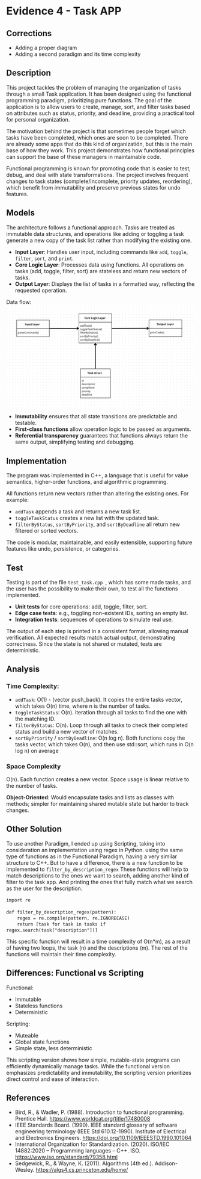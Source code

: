# Evidence 4 - Task APP

## Corrections
- Adding a proper diagram
- Adding a second paradigm and its time complexity

## Description
This project tackles the problem of managing the organization of tasks through a small Task application. It has been designed using the functional programming paradigm, prioritizing pure functions. The goal of the application is to allow users to create, manage, sort, and filter tasks based on attributes such as status, priority, and deadline, providing a practical tool for personal organization.

The motivation behind the project is that sometimes people forget which tasks have been completed, which ones are soon to be completed. There are already some apps that do this kind of organizatión, but this is the main base of how they work.  This project demonstrates how functional principles can support the base of these managers in maintainable code.

Functional programming is known for promoting code that is easier to test, debug, and deal with state transformations. The project involves frequent changes to task states (complete/incomplete, priority updates, reordering), which benefit from immutability and preserve previous states for undo features.

## Models
The architecture follows a functional approach. Tasks are treated as immutable data structures, and operations like adding or toggling a task generate a new copy of the task list rather than modifying the existing one.

* **Input Layer**: Handles user input, including commands like `add`, `toggle`, `filter`, `sort`, and `print`.
* **Core Logic Layer**: Processes data using functions. All operations on tasks (add, toggle, filter, sort) are stateless and return new vectors of tasks.
* **Output Layer**: Displays the list of tasks in a formatted way, reflecting the requested operation.

Data flow:
![UML](UML.png)

* **Immutability** ensures that all state transitions are predictable and testable.
* **First-class functions** allow operation logic to be passed as arguments.
* **Referential transparency** guarantees that functions always return the same output, simplifying testing and debugging.

## Implementation
The program was implemented in C++, a language that is useful for value semantics, higher-order functions, and algorithmic programming.

All functions return new vectors rather than altering the existing ones. For example:
* `addTask` appends a task and returns a new task list.
* `toggleTaskStatus` creates a new list with the updated task.
* `filterByStatus`, `sortByPriority`, and `sortByDeadline` all return new filtered or sorted vectors.

The code is modular, maintainable, and easily extensible, supporting future features like undo, persistence, or categories.

## Test 
Testing is part of the file ```test_task.cpp ```, which has some made tasks, and the user has the possibility to make their own, to test all the functions implemented.

* **Unit tests** for core operations: add, toggle, filter, sort.
* **Edge case tests**: e.g., toggling non-existent IDs, sorting an empty list.
* **Integration tests**: sequences of operations to simulate real use.

The output of each step is printed in a consistent format, allowing manual verification.  All expected results match actual output, demonstrating correctness. Since the state is not shared or mutated, tests are deterministic.

## Analysis
### Time Complexity:
* `addTask`: O(1) - (vector push\_back). It copies the entire tasks vector, which takes O(n) time, where n is the number of tasks.
* `toggleTaskStatus`: O(n). iteration through all tasks to find the one with the matching ID.
* `filterByStatus`: O(n). Loop through all tasks to check their completed status and build a new vector of matches.
* `sortByPriority` / `sortByDeadline`: O(n log n). Both functions copy the tasks vector, which takes O(n), and then use std::sort, which runs in O(n log n) on average

### Space Complexity
 O(n). Each function creates a new vector. Space usage is linear relative to the number of tasks. 

**Object-Oriented**: Would encapsulate tasks and lists as classes with methods; simpler for maintaining shared mutable state but harder to track changes.

## Other Solution
To use another Paradigm, I ended up using Scripting, taking into consideration an implementation using regex in Python. using the same type of functions as in the Functional Paradigm, having a very
similar structure to C++. But to have a difference, there is a new function to be implemented to `filter_by_description_regex`
These functions will help to match descriptions to the ones we want to search, adding another kind of filter to the task app. And printing the ones that fully match what we search as the user for the description.

```
import re

def filter_by_description_regex(pattern):
    regex = re.compile(pattern, re.IGNORECASE)
    return [task for task in tasks if regex.search(task["description"])]
```

This specific function will result in a time complexity of O(n*m), as a result of having two loops, the task (n) and the descriptions (m).
The rest of the functions will maintain their time complexity.

## Differences: Functional vs Scripting
Functional:
-  Immutable
-  Stateless functions
-  Deterministic 

Scripting:
-  Muteable
-  Global state functions
-  Simple state, less deterministic

This scripting version shows how simple, mutable-state programs can efficiently dynamically manage tasks. 
While the functional version emphasizes predictability and immutability, the scripting version prioritizes direct control and ease of interaction.

## References
- Bird, R., & Wadler, P. (1988). Introduction to functional programming. Prentice Hall. https://www.worldcat.org/title/17480008
- IEEE Standards Board. (1990). IEEE standard glossary of software engineering terminology (IEEE Std 610.12-1990). Institute of Electrical and Electronics Engineers. https://doi.org/10.1109/IEEESTD.1990.101064
- International Organization for Standardization. (2020). ISO/IEC 14882:2020 – Programming languages – C++. ISO. https://www.iso.org/standard/79358.html
- Sedgewick, R., & Wayne, K. (2011). Algorithms (4th ed.). Addison-Wesley. https://algs4.cs.princeton.edu/home/
